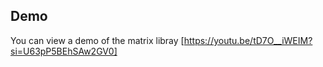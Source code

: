 ## Demo

You can view a demo of the matrix libray [https://youtu.be/tD7O__iWEIM?si=U63pP5BEhSAw2GV0]

